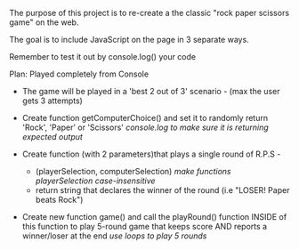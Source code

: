 The purpose of this project is to re-create a the classic "rock paper scissors game" on the web.

The goal is to include JavaScript on the page in 3 separate ways.

Remember to test it out by console.log() your code



Plan: Played completely from Console
- The game will be played in a 'best 2 out of 3' scenario -
(max the user gets 3 attempts)

- Create function getComputerChoice() and set it to randomly return 'Rock', 'Paper' or 'Scissors'
    *console.log to make sure it is returning expected output*

- Create function (with 2 parameters)that plays a single round of R.P.S - 
    - (playerSelection, computerSelection)
        *make functions playerSelection case-insensitive*
    - return string that declares the winner of the round (i.e "LOSER! Paper beats Rock")

- Create new function game() and call the playRound() function INSIDE of this function to play 5-round game that keeps score AND reports a winner/loser at the end
    *use loops to play 5 rounds*